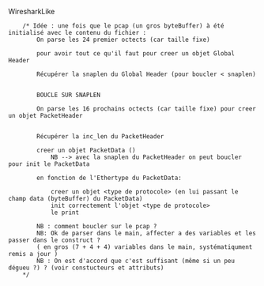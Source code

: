 WiresharkLike

        /* Idée : une fois que le pcap (un gros byteBuffer) à été initialisé avec le contenu du fichier :
            On parse les 24 premier octects (car taille fixe)

            pour avoir tout ce qu'il faut pour creer un objet Global Header
            
            Récupérer la snaplen du Global Header (pour boucler < snaplen)


            BOUCLE SUR SNAPLEN 

            On parse les 16 prochains octects (car taille fixe) pour creer un objet PacketHeader

            
            Récupérer la inc_len du PacketHeader

            creer un objet PacketData () 
                NB --> avec la snaplen du PacketHeader on peut boucler pour init le PacketData

            en fonction de l'Ethertype du PacketData:

                creer un objet <type de protocole> (en lui passant le champ data (byteBuffer) du PacketData)
                init correctement l'objet <type de protocole>
                le print

            NB : comment boucler sur le pcap ?
            NB: Ok de parser dans le main, affecter a des variables et les passer dans le construct ?
            ( en gros (7 + 4 + 4) variables dans le main, systématiqument remis a jour )
            NB : On est d'accord que c'est suffisant (même si un peu dégueu ?) ? (voir constucteurs et attributs)
        */